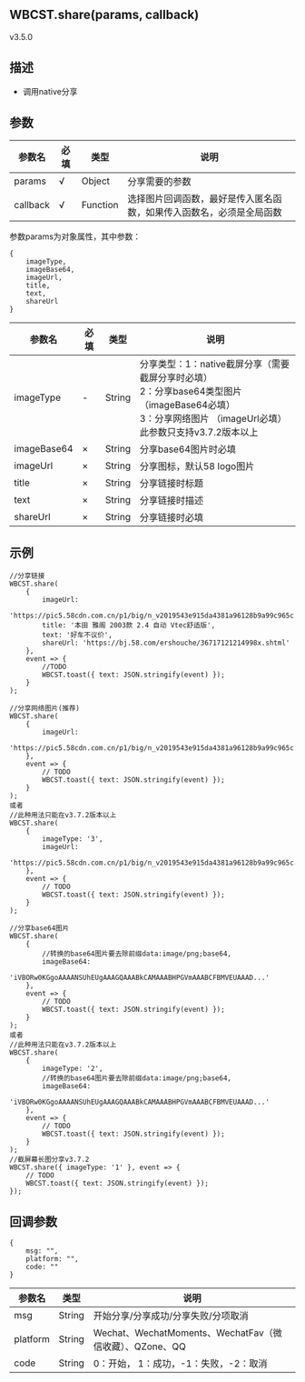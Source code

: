 ## WBCST.share(params, callback)

v3.5.0



## 描述

- 调用native分享



## 参数

| 参数名   | 必填 | 类型             | 说明                                                         |
| -------- | ---- | ---------------- | ------------------------------------------------------------ |
| params   | √    | Object           | 分享需要的参数                                           |
| callback | √    | Function | 选择图片回调函数，最好是传入匿名函数，如果传入函数名，必须是全局函数 |

参数params为对象属性，其中参数：

```
{
    imageType,
    imageBase64,
    imageUrl,
    title,
    text,
    shareUrl
}
```

| 参数名      | 必填 | 类型   | 说明                                                         |
| ----------- | ---- | ------ | ------------------------------------------------------------ |
| imageType   | -    | String | 分享类型：1：native截屏分享（需要截屏分享时必填）<br />2：分享base64类型图片（imageBase64必填）<br />3：分享网络图片 （imageUrl必填）<br />此参数只支持v3.7.2版本以上 |
| imageBase64 | ×    | String | 分享base64图片时必填                                         |
| imageUrl    | ×    | String | 分享图标，默认58 logo图片                                    |
| title       | ×    | String | 分享链接时标题                                               |
| text        | ×    | String | 分享链接时描述                                               |
| shareUrl    | ×    | String | 分享链接时必填                                               |



## 示例

```
//分享链接
WBCST.share(
    {
        imageUrl:
            'https://pic5.58cdn.com.cn/p1/big/n_v2019543e915da4381a96128b9a99c965c.jpg',
        title: '本田 雅阁 2003款 2.4 自动 Vtec舒适版',
        text: '好车不议价',
        shareUrl: 'https://bj.58.com/ershouche/36717121214998x.shtml'
    },
    event => {
    	//TODO
        WBCST.toast({ text: JSON.stringify(event) });
    }
);

//分享网络图片(推荐)
WBCST.share(
    {
        imageUrl:
            'https://pic5.58cdn.com.cn/p1/big/n_v2019543e915da4381a96128b9a99c965c.jpg'
    },
    event => {
        // TODO
        WBCST.toast({ text: JSON.stringify(event) });
    }
);
或者
//此种用法只能在v3.7.2版本以上
WBCST.share(
    {
        imageType: '3',
        imageUrl:
            'https://pic5.58cdn.com.cn/p1/big/n_v2019543e915da4381a96128b9a99c965c.jpg'
    },
    event => {
        // TODO
        WBCST.toast({ text: JSON.stringify(event) });
    }
);

//分享base64图片
WBCST.share(
    {
        //转换的base64图片要去除前缀data:image/png;base64,
        imageBase64:
            'iVBORw0KGgoAAAANSUhEUgAAAGQAAABkCAMAAABHPGVmAAABCFBMVEUAAAD...'
    },
    event => {
        // TODO
        WBCST.toast({ text: JSON.stringify(event) });
    }
);
或者
//此种用法只能在v3.7.2版本以上
WBCST.share(
    {
        imageType: '2',
        //转换的base64图片要去除前缀data:image/png;base64,
        imageBase64:
            'iVBORw0KGgoAAAANSUhEUgAAAGQAAABkCAMAAABHPGVmAAABCFBMVEUAAAD...'
    },
    event => {
        // TODO
        WBCST.toast({ text: JSON.stringify(event) });
    }
);
//截屏幕长图分享v3.7.2
WBCST.share({ imageType: '1' }, event => {
    // TODO
    WBCST.toast({ text: JSON.stringify(event) });
});
```



## 回调参数

```
{
    msg: "",
    platform: "",
    code: ""
}
```



| 参数名   | 类型   | 说明                                                    |
| -------- | ------ | ------------------------------------------------------- |
| msg      | String | 开始分享/分享成功/分享失败/分项取消                     |
| platform | String | Wechat、WechatMoments、WechatFav（微信收藏）、QZone、QQ |
| code     | String | 0：开始，  1：成功，-1：失败，-2：取消                  |

